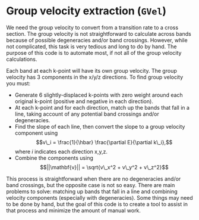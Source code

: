 # Group velocity extraction (`GVel`)

We need the group velocity to convert from a transition rate to a cross section. The group velocity is not straightforward to calculate across bands because of possible degeneracies and/or band crossings. However, while not complicated, this task is very tedious and long to do by hand. The purpose of this code is to automate most, if not all of the group velocity calculations. 

Each band at each k-point will have its own group velocity. The group velocity has 3 components in the x/y/z directions. To find group velocity you must:
* Generate 6 slightly-displaced k-points with zero weight around each original k-point (positive and negative in each direction).
* At each k-point and for each direction, match up the bands that fall in a line, taking account of any potential band crossings and/or degeneracies.
* Find the slope of each line, then convert the slope to a group velocity component using $$v\_i = \frac{1}{\hbar} \frac{\partial E}{\partial k\_i},$$ where $i$ indicates each direction x,y,z.
* Combine the components using $$||\mathbf{v}|| = \sqrt{v\_x^2 + v\_y^2 + v\_z^2}$$

This process is straightforward when there are no degeneracies and/or band crossings, but the opposite case is not so easy. There are main problems to solve: matching up bands that fall in a line and combining velocity components (especially with degeneracies). Some things may need to be done by hand, but the goal of this code is to create a tool to assist in that process and minimize the amount of manual work.
